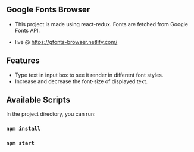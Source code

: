 ## Google Fonts Browser

* This project is made using react-redux. Fonts are fetched from Google Fonts API.

*  live @ https://gfonts-browser.netlify.com/


## Features

* Type text in input box to see it render in different font styles.
* Increase and decrease the font-size of displayed text.

## Available Scripts

In the project directory, you can run:

### `npm install` 
### `npm start` 

